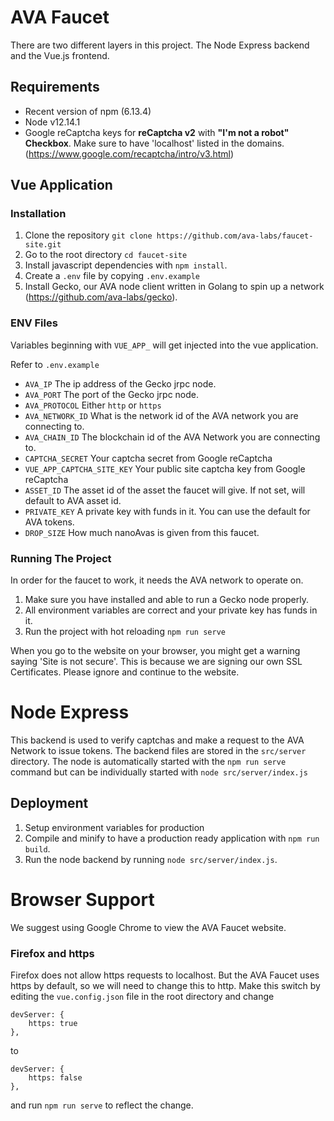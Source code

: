 # AVA Faucet

There are two different layers in this project. The Node Express backend and the Vue.js frontend.

## Requirements
- Recent version of npm (6.13.4)
- Node v12.14.1
- Google reCaptcha keys for **reCaptcha v2** with **"I'm not a robot" Checkbox**. Make sure to have 'localhost' listed in the domains. (https://www.google.com/recaptcha/intro/v3.html)

## Vue Application
### Installation
1) Clone the repository ``git clone https://github.com/ava-labs/faucet-site.git``
2) Go to the root directory `cd faucet-site`
3) Install javascript dependencies with ``npm install``.
4) Create a ``.env`` file by copying ``.env.example`` 
5) Install Gecko, our AVA node client written in Golang to spin up a network (https://github.com/ava-labs/gecko). 

### ENV Files
Variables beginning with ``VUE_APP_`` will get injected into the vue application.
 
Refer to ``.env.example``

- ``AVA_IP`` The ip address of the Gecko jrpc node.
- ``AVA_PORT`` The port of the Gecko jrpc node.
- ``AVA_PROTOCOL`` Either ``http`` or ``https``
- ``AVA_NETWORK_ID`` What is the network id of the AVA network you are connecting to.
- ``AVA_CHAIN_ID`` The blockchain id of the AVA  Network you are connecting to.
- ``CAPTCHA_SECRET`` Your captcha secret from Google reCaptcha
- ``VUE_APP_CAPTCHA_SITE_KEY`` Your public site captcha key from Google reCaptcha
- ``ASSET_ID`` The asset id of the asset the faucet will give. If not set, will default to AVA asset id.
- ``PRIVATE_KEY`` A private key with funds in it. You can use the default for AVA tokens.
- ``DROP_SIZE`` How much nanoAvas is given from this faucet.

### Running The Project

In order for the faucet to work, it needs the AVA network to operate on. 
1) Make sure you have installed and able to run a Gecko node properly.
2) All environment variables are correct and your private key has funds in it.
2) Run the project with hot reloading ``npm run serve``

When you go to the website on your browser, you might get a warning saying 
'Site is not secure'. This is because we are signing our own SSL Certificates. Please ignore and continue to the website.

# Node Express

This backend is used to verify captchas and make a request to the AVA Network to issue tokens. The backend files are stored 
in the ``src/server`` directory.
The node is automatically started with the ``npm run serve`` command but can be individually started with ``node src/server/index.js``

## Deployment
 1) Setup environment variables for production
 2) Compile and minify to have a production ready application with ``npm run build``. 
 3) Run the node backend by running ``node src/server/index.js``.




# Browser Support

We suggest using Google Chrome to view the AVA Faucet website.

### Firefox and https

Firefox does not allow https requests to localhost. But the AVA Faucet uses https by default, so we will need to change this to http. Make this switch by editing the `vue.config.json` file in the root directory and change 

```
devServer: {
    https: true
},
```

to

```
devServer: {
    https: false
},
```

and run `npm run serve` to reflect the change.